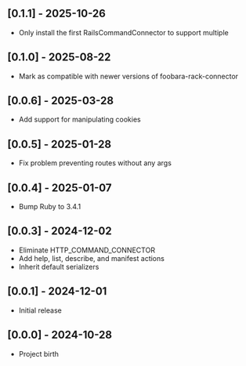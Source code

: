 ## [0.1.1] - 2025-10-26

- Only install the first RailsCommandConnector to support multiple

## [0.1.0] - 2025-08-22

- Mark as compatible with newer versions of foobara-rack-connector

## [0.0.6] - 2025-03-28

- Add support for manipulating cookies

## [0.0.5] - 2025-01-28

- Fix problem preventing routes without any args

## [0.0.4] - 2025-01-07

- Bump Ruby to 3.4.1

## [0.0.3] - 2024-12-02

- Eliminate HTTP_COMMAND_CONNECTOR
- Add help, list, describe, and manifest actions
- Inherit default serializers

## [0.0.1] - 2024-12-01

- Initial release

## [0.0.0] - 2024-10-28

- Project birth
